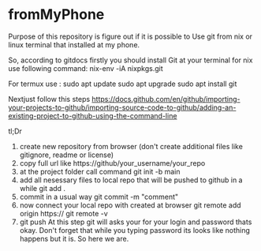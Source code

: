 # fromMyPhone
Purpose of this repository is figure out if it is possible to
Use git from nix or linux terminal that installed at my phone.

So, according to gitdocs firstly you should install 
Git at your terminal for nix use following command: 
nix-env -iA nixpkgs.git

For termux use :
sudo apt update
sudo apt upgrade
sudo apt install git

Nextjust follow this steps 
https://docs.github.com/en/github/importing-your-projects-to-github/importing-source-code-to-github/adding-an-existing-project-to-github-using-the-command-line

tl;Dr
1) create new repository from browser (don't create additional files like gitignore, readme or license)
2) copy full url like https://github/your_username/your_repo
3) at the project folder call command
git init -b main
4) add all nesessary files to local repo that will be pushed to github in a while
git add .
5) commit in a usual way 
git commit -m "comment"
6) now connect your local repo with created at browser
git remote add origin https://
git remote -v
7) git push
At this step git will asks your for your login and password thats okay.
Don't forget that while you typing password its looks like nothing happens but it is.
 So here we are. 

